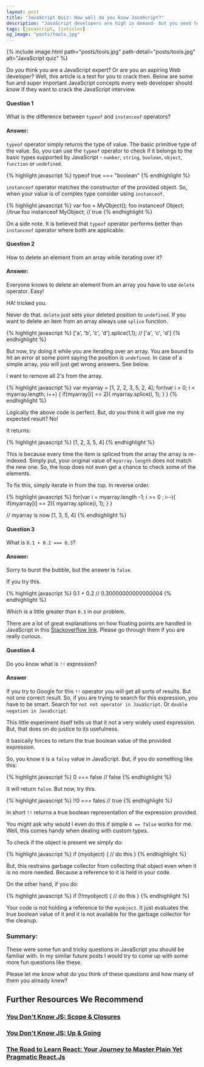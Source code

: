 ```yaml
---
layout: post
title: "JavaScript Quiz: How well do you know JavaScript?"
description: "JavaScript developers are high in demand- but you need to be on top of your game for that. Test your JavaScript skills through this article."
tags: [javascript, listicles]
og_image: "posts/tools.jpg"
---
```


{% include image.html path="posts/tools.jpg" path-detail="posts/tools.jpg" alt="JavaScript quiz" %}


Do you think you are a JavaScript expert? Or are you an aspiring Web developer? Well, this article is a test for you to crack then. Below are some fun and super important JavaScript concepts every web developer should know if they want to crack the JavaScript interview.

#### Question 1

What is the difference between `typeof` and `instanceof` operators?

#### Answer:

`typeof` operator simply returns the type of value. The basic primitive type of the value. So, you can use the `typeof` operator to check if it belongs to the basic types supported by JavaScript - `number`, `string`, `boolean`, `object`, `function` or `undefined`.

{% highlight javascript %}
typeof true === "boolean"
{% endhighlight %}

`instanceof` operator matches the constructor of the provided object. So, when your value is of complex type consider using `instanceof`.

{% highlight javascript %}
var foo = MyObject();
foo instanceof Object; //true
foo instanceof MyObject;  // true
{% endhighlight %}

On a side note. It is believed that `typeof` operator performs better than `instanceof` operator where both are applicable.


#### Question 2

How to delete an element from an array while iterating over it?

#### Answer:

Everyone knows to delete an element from an array you have to use `delete` operator. Easy!

HA! tricked you.

Never do that. `delete` just sets your deleted position to `undefined`. If you want to delete an item from an array always use `splice` function.

{% highlight javascript %}
['a', 'b', 'c', 'd'].splice(1,1); // ['a', 'c', 'd']
{% endhighlight %}

But now, try doing it while you are iterating over an array. You are bound to hit an error at some point saying the position is `undefined`. In case of a simple array, you will just get wrong answers. See below.

I want to remove all 2's from the array.

{% highlight javascript %}
var myarray = [1, 2, 2, 3, 5, 2, 4];
for(var i = 0; i < myarray.length; i++) {
  if(myarray[i] == 2){
    myarray.splice(i, 1);
  }
}
{% endhighlight %}

Logically the above code is perfect. But, do you think it will give me my expected result? No!

It returns:

{% highlight javascript %}
[1, 2, 3, 5, 4]
{% endhighlight %}

This is because every time the item is spliced from the array the array is re-indexed. Simply put, your original value of `myarray.length` does not match the new one. So, the loop does not even get a chance to check some of the elements.

To fix this, simply iterate in from the top. In reverse order.

{% highlight javascript %}
for(var i = myarray.length -1; i >= 0 ; i--){
    if(myarray[i] == 2){
        myarray.splice(i, 1);
    }
}

// myarray is now [1, 3, 5, 4]
{% endhighlight %}

#### Question 3 

What is `0.1 + 0.2 === 0.3`?

#### Answer:

Sorry to burst the bubble, but the answer is `false`.

If you try this.

{% highlight javascript %}
0.1 + 0.2
// 0.30000000000000004
{% endhighlight %}

Which is a little greater than `0.3` in our problem.

There are a lot of great explanations on how floating points are handled in JavaScript in this [Stackoverflow link](http://stackoverflow.com/questions/588004/is-floating-point-math-broken). Please go through them if you are really curious.


#### Question 4 

Do you know what is `!!` expression?

#### Answer

If you try to Google for this `!!` operator you will get all sorts of results. But not one correct result. So, if you are trying to search for this expression, you have to be smart. Search for `not not operator in JavaScript`. Or `double negation in JavaScript`.

This little experiment itself tells us that it not a very widely used expression. But, that does on do justice to its usefulness.

It basically forces to return the true boolean value of the provided expression.

So, you know `0` is a `falsy` value in JavaScript. But, if you do something like this:

{% highlight javascript %}
0 === false // false
{% endhighlight %}

It will return `false`. But now, try this.

{% highlight javascript %}
!!0 === fales // true
{% endhighlight %}

In short `!!` returns a true boolean representation of the expression provided.

You might ask why would I even do this if simple `0 == false` works for me. Well, this comes handy when dealing with custom types.

To check if the object is present we simply do:

{% highlight javascript %}
if (myobject) {
    // do this
}
{% endhighlight %}

But, this restrains garbage collector from collecting that object even when it is no more needed. Because a reference to it is held in your code.

On the other hand, if you do:

{% highlight javascript %}
if (!!myobject) {
    // do this
}
{% endhighlight %}

Your code is not holding a reference to the `myobject`. It just evaluates the true boolean value of it and it is not available for the garbage collector for the cleanup.


### Summary:
These were some fun and tricky questions in JavaScript you should be familiar with. In my similar future posts I would try to come up with some more fun questions like these.

Please let me know what do you think of these questions and how many of them you already knew?


## Further Resources We Recommend

### [You Don't Know JS: Scope & Closures](https://amzn.to/2UaT46V)
### [You Don't Know JS: Up & Going](https://amzn.to/2u8YuVt)
### [The Road to Learn React: Your Journey to Master Plain Yet Pragmatic React.Js](https://amzn.to/2RIqGYk)